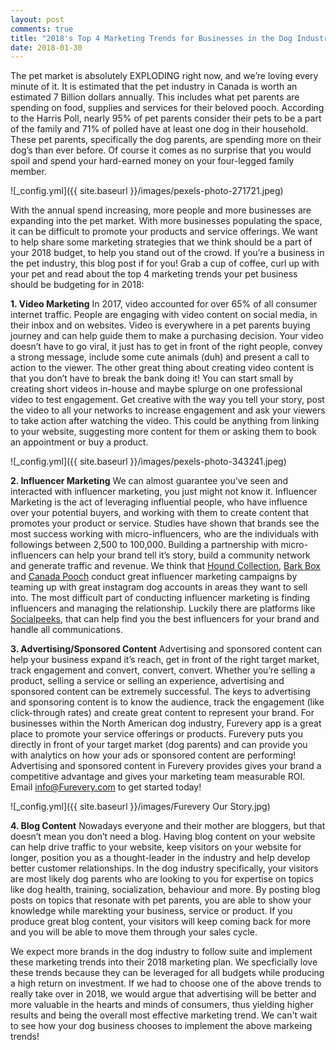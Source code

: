 ```yaml
---
layout: post
comments: true
title: "2018's Top 4 Marketing Trends for Businesses in the Dog Industry"
date: 2018-01-30
--- 
```

The pet market is absolutely EXPLODING right now, and we’re loving every minute of it. It is estimated that the pet industry in Canada is worth an estimated 7 Billion dollars annually. This includes what pet parents are spending on food, supplies and services for their beloved pooch. According to the Harris Poll, nearly 95% of pet parents consider their pets to be a part of the family and 71% of polled have at least one dog in their household. These pet parents, specifically the dog parents, are spending more on their dog’s than ever before. Of course it comes as no surprise that you would spoil and spend your hard-earned money on your four-legged family member. 

![_config.yml]({{ site.baseurl }}/images/pexels-photo-271721.jpeg)

With the annual spend increasing, more people and more businesses are expanding into the pet market. With more businesses populating the space, it can be difficult to promote your products and service offerings. We want to help share some marketing strategies that we think should be a part of your 2018 budget, to help you stand out of the crowd. If you’re a business in the pet industry, this blog post if for you! Grab a cup of coffee, curl up with your pet and read about the top 4 marketing trends your pet business should be budgeting for in 2018:

**1. Video Marketing**
In 2017, video accounted for over 65% of all consumer internet traffic. People are engaging with video content on social media, in their inbox and on websites. Video is everywhere in a pet parents buying journey and can help guide them to make a purchasing decision. Your video doesn’t have to go viral, it just has to get in front of the right people, convey a strong message, include some cute animals (duh) and present a call to action to the viewer. The other great thing about creating video content is that you don’t have to break the bank doing it! You can start small by creating short videos in-house and maybe splurge on one professional video to test engagement. Get creative with the way you tell your story, post the video to all your networks to increase engagement and ask your viewers to take action after watching the video. This could be anything from linking to your website, suggesting more content for them or asking them to book an appointment or buy a product. 

![_config.yml]({{ site.baseurl }}/images/pexels-photo-343241.jpeg)

**2. Influencer Marketing**
We can almost guarantee you’ve seen and interacted with influencer marketing, you just might not know it. Influencer Marketing is the act of leveraging influential people, who have influence over your potential buyers, and working with them to create content that promotes your product or service. Studies have shown that brands see the most success working with micro-influencers, who are the individuals with followings between 2,500 to 100,000. Building a partnership with micro-influencers can help your brand tell it’s story, build a community network and generate traffic and revenue. We think that <a href="https://www.instagram.com/houndcollection/?hl=en">Hound Collection</a>, <a href="https://www.instagram.com/barkbox/?hl=en">Bark Box</a> and <a href="https://www.instagram.com/canadapooch/?hl=en">Canada Pooch</a> conduct great influencer marketing campaigns by teaming up with great instagram dog accounts in areas they want to sell into. The most difficult part of conducting influencer marketing is finding influencers and managing the relationship. Luckily there are platforms like <a href="http://socialpeeks.com/">Socialpeeks</a>, that can help find you the best influencers for your brand and handle all communications. 

**3. Advertising/Sponsored Content**
Advertising and sponsored content can help your business expand it’s reach, get in front of the right target market, track engagement and convert, convert, convert. Whether you’re selling a product, selling a service or selling an experience, advertising and sponsored content can be extremely successful. The keys to advertising and sponsoring content is to know the audience, track the engagement (like click-through rates) and create great content to represent your brand. For businesses within the North American dog industry, Furevery app is a great place to promote your service offerings or products. Furevery puts you directly in front of your target market (dog parents) and can provide you with analytics on how your ads or sponsored content are performing! Advertising and sponsored content in Furevery provides gives your brand a competitive advantage and gives your marketing team measurable ROI. Email info@Furevery.com to get started today! 

![_config.yml]({{ site.baseurl }}/images/Furevery Our Story.jpg)

**4. Blog Content**
Nowadays everyone and their mother are bloggers, but that doesn’t mean you don’t need a blog. Having blog content on your website can help drive traffic to your website, keep visitors on your website for longer, position you as a thought-leader in the industry and help develop better customer relationships. In the dog industry specifically, your visitors are most likely dog parents who are looking to you for expertise on topics like dog health, training, socialization, behaviour and more. By posting blog posts on topics that resonate with pet parents, you are able to show your knowledge while marekting your business, service or product. If you produce great blog content, your visitors will keep coming back for more and you will be able to move them through your sales cycle. 

We expect more brands in the dog industry to follow suite and implement these marketing trends into their 2018 marketing plan. We specficially love these trends because they can be leveraged for all budgets while producing a high return on investment. If we had to choose one of the above trends to really take over in 2018, we would argue that advertising will be better and more valuable in the hearts and minds of consumers, thus yielding higher results and being the overall most effective marketing trend. We can't wait to see how your dog business chooses to implement the above markeing trends! 


